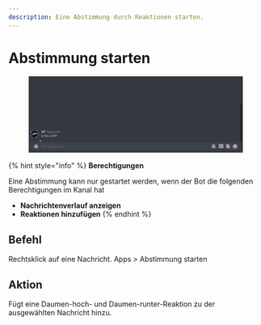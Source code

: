 ```yaml
---
description: Eine Abstimmung durch Reaktionen starten.
---
```


# Abstimmung starten

<figure><img src="../.gitbook/assets/Seymour-Start-Vote.gif" alt=""><figcaption></figcaption></figure>

{% hint style="info" %}
**Berechtigungen**

Eine Abstimmung kann nur gestartet werden, wenn der Bot die folgenden Berechtigungen im Kanal hat

* **Nachrichtenverlauf anzeigen**
* **Reaktionen hinzufügen**
{% endhint %}

## Befehl

Rechtsklick auf eine Nachricht. Apps > Abstimmung starten

## Aktion

Fügt eine Daumen-hoch- und Daumen-runter-Reaktion zu der ausgewählten Nachricht hinzu.
